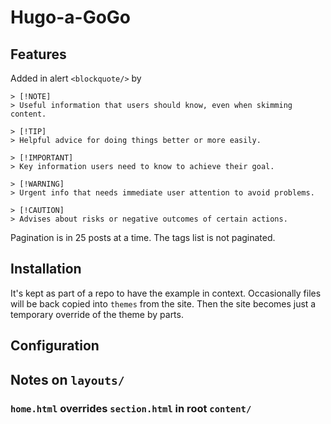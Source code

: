 # Hugo-a-GoGo

## Features

Added in alert `<blockquote/>` by

```text
> [!NOTE]
> Useful information that users should know, even when skimming content.

> [!TIP]
> Helpful advice for doing things better or more easily.

> [!IMPORTANT]
> Key information users need to know to achieve their goal.

> [!WARNING]
> Urgent info that needs immediate user attention to avoid problems.

> [!CAUTION]
> Advises about risks or negative outcomes of certain actions.
```

Pagination is in 25 posts at a time. The tags list is not paginated.

## Installation

It's kept as part of a repo to have the example in context. Occasionally files
will be back copied into `themes` from the site. Then the site becomes just a
temporary override of the theme by parts.

## Configuration

## Notes on `layouts/`

### `home.html` overrides `section.html` in root `content/`
